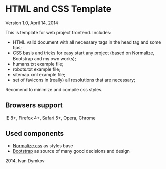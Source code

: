 HTML and CSS Template
=====================

Version 1.0, April 14, 2014

This is template for web project frontend. Includes:

- HTML valid document with all necessary tags in the head tag and some tips;
- CSS basis and tricks for easy start any project (based on Normalize, Bootstrap and my own works);
- humans.txt example file;
- robots.txt example file;
- sitemap.xml example file;
- set of favicons in (really) all resolutions that are necessary;

Recomend to minimize and compile css styles.


Browsers support
----------------
IE 8+, Firefox 4+, Safari 5+, Opera, Chrome


Used components
---------------
- [Normalize.css](http://github.com/necolas/normalize.css) as styles base
- [Bootstrap](http://getbootstrap.com/) as source of many good decisions and design

2014, Ivan Dymkov